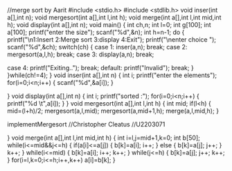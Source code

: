 //merge sort by Aarit
#include <stdio.h>
#include <stdlib.h>
void inser(int a[],int n);
void mergesort(int a[],int l,int h);
void merge(int a[],int l,int mid,int h);
void display(int a[],int n);
void main()
{ int ch,n;
int l=0;
int g[100];
int a[100];
printf("enter the size");
scanf("%d",&n);
int h=n-1;
do
{
printf("\n1:Insert 2:Merge sort 3:display
4:Exit");
printf("\nenter choice ");
scanf("%d",&ch);
switch(ch)
{
case 1:
inser(a,n);
break;
case 2:
mergesort(a,l,h);
break;
case 3:
display(a,n);
break;

case 4:
printf("Exiting..");
break;
default:
printf("Invalid");
break;
}
}while(ch!=4);
}
void inser(int a[],int n)
{
int i;
printf("enter the elements");
for(i=0;i<n;i++)
{
scanf("%d",&a[i]);
}

}
void display(int a[],int n)
{
int i;
printf("sorted :");
for(i=0;i<n;i++)
{
printf("%d \t",a[i]);
}
}
void mergesort(int a[],int l,int h)
{ int mid;
if(l<h)
{
mid=(l+h)/2;
mergesort(a,l,mid);
mergesort(a,mid+1,h);
merge(a,l,mid,h);
}

implementMergesort
//Christopher Cleatus
//U2203071

}
void merge(int a[],int l,int mid,int h)
{
int i=l,j=mid+1,k=0;
int b[50];
while(i<=mid&&j<=h)
{
if(a[i]<=a[j])
{
b[k]=a[i];
i++;
}
else
{
b[k]=a[j];
j++;
}
k++;
}
while(i<=mid)
{
b[k]=a[i];
i++;
k++;
}
while(j<=h)
{
b[k]=a[j];
j++;
k++;
}
for(i=l,k=0;i<=h;i++,k++)
a[i]=b[k];
}
